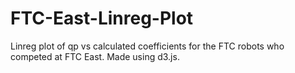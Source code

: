 FTC-East-Linreg-Plot
====================

Linreg plot of qp vs calculated coefficients for the FTC robots who competed at FTC East. Made using d3.js.
